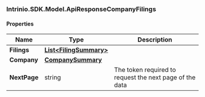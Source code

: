 [//]: # (CLASS:Intrinio.SDK.Model.ApiResponseCompanyFilings)

[//]: # (KIND:object)

### Intrinio.SDK.Model.ApiResponseCompanyFilings
#### Properties

[//]: # (START_DEFINITION)

Name | Type | Description
------------ | ------------- | -------------
**Filings** | [**List&lt;FilingSummary&gt;**](FilingSummary.md) |  &nbsp;
**Company** | [**CompanySummary**](CompanySummary.md) |  &nbsp;
**NextPage** | string | The token required to request the next page of the data &nbsp;

[//]: # (END_DEFINITION)


[//]: # (CONTAINED_CLASS:Intrinio.SDK.Model.FilingSummary)


[//]: # (CONTAINED_CLASS:Intrinio.SDK.Model.CompanySummary)


